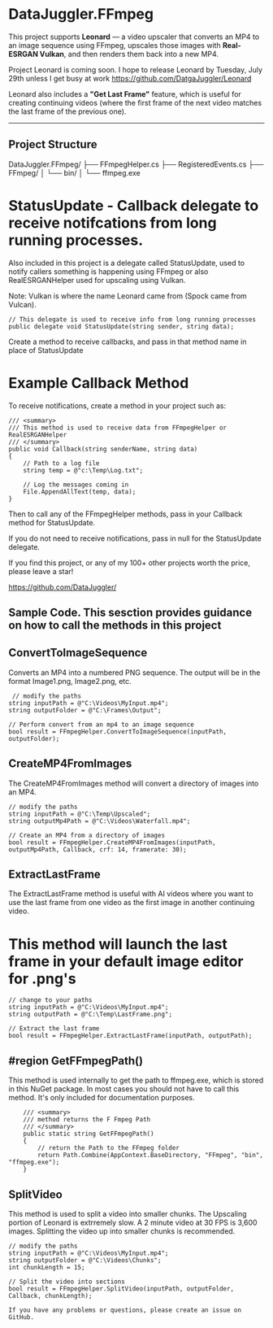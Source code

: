 ﻿# DataJuggler.FFmpeg

This project supports **Leonard** — a video upscaler that converts
an MP4 to an image sequence using FFmpeg, upscales those images with
**Real-ESRGAN Vulkan**, and then renders them back into a new MP4.

Project Leonard is coming soon. I hope to release Leonard by Tuesday, July 29th 
unless I get busy at work
https://github.com/DatgaJuggler/Leonard

Leonard also includes a **"Get Last Frame"** feature, which is useful for
creating continuing videos (where the first frame of the next video matches
the last frame of the previous one).

---

## Project Structure

DataJuggler.FFmpeg/
├── FFmpegHelper.cs
├── RegisteredEvents.cs
├── FFmpeg/
│   └── bin/
│       └── ffmpeg.exe


# StatusUpdate - Callback delegate to receive notifcations from long running processes. 

Also included in this project is a delegate called StatusUpdate, used to notify callers something
is happening using FFmpeg or also RealESRGANHelper used for upscaling using Vulkan.

Note: Vulkan is where the name Leonard came from (Spock came from Vulcan). 

    // This delegate is used to receive info from long running processes 
    public delegate void StatusUpdate(string sender, string data);

Create a method to receive callbacks, and pass in that method name in place of StatusUpdate

# Example Callback Method
    

To receive notifications, create a method in your project such as:

    /// <summary>
    /// This method is used to receive data from FFmpegHelper or RealESRGANHelper
    /// </summary>
    public void Callback(string senderName, string data)
    {
        // Path to a log file
        string temp = @"c:\Temp\Log.txt";

        // Log the messages coming in
        File.AppendAllText(temp, data);    
    }

Then to call any of the FFmpegHelper methods, pass in your Callback method for StatusUpdate.

If you do not need to receive notifications, pass in null for the StatusUpdate delegate.

If you find this project, or any of my 100+ other projects worth the price, please leave a star!

https://github.com/DataJuggler/

## Sample Code. This sesction provides guidance on how to call the methods in this project

## ConvertToImageSequence

Converts an MP4 into a numbered PNG sequence. The output will be in the format Image1.png,
Image2.png, etc.

     // modify the paths
    string inputPath = @"C:\Videos\MyInput.mp4";
    string outputFolder = @"C:\Frames\Output";

    // Perform convert from an mp4 to an image sequence
    bool result = FFmpegHelper.ConvertToImageSequence(inputPath, outputFolder);


## CreateMP4FromImages

The CreateMP4FromImages method will convert a directory of images into an MP4. 

    // modify the paths
    string inputPath = @"C:\Temp\Upscaled";
    string outputMp4Path = @"C:\Videos\Waterfall.mp4";

    // Create an MP4 from a directory of images
    bool result = FFmpegHelper.CreateMP4FromImages(inputPath, outputMp4Path, Callback, crf: 14, framerate: 30);


## ExtractLastFrame

The ExtractLastFrame method is useful with AI videos where you want to use the last frame
from one video as the first image in another continuing video. 

# This method will launch the last frame in your default image editor for .png's

    // change to your paths
    string inputPath = @"C:\Videos\MyInput.mp4";
    string outputPath = @"C:\Temp\LastFrame.png";

    // Extract the last frame
    bool result = FFmpegHelper.ExtractLastFrame(inputPath, outputPath);


## #region GetFFmpegPath()

This method is used internally to get the path to ffmpeg.exe, which is stored in this NuGet 
package. In most cases you should not have to call this method. It's only included for
documentation purposes.

        /// <summary>
        /// method returns the F Fmpeg Path
        /// </summary>
        public static string GetFFmpegPath()
        {
            // return the Path to the FFmpeg folder
            return Path.Combine(AppContext.BaseDirectory, "FFmpeg", "bin", "ffmpeg.exe");
        }
        
        
## SplitVideo

This method is used to split a video into smaller chunks. The Upscaling portion of Leonard is
extrremely slow. A 2 minute video at 30 FPS is 3,600 images. Splitting the video up into
smaller chunks is recommended. 

    // modify the paths
    string inputPath = @"C:\Videos\MyInput.mp4";
    string outputFolder = @"C:\Videos\Chunks";
    int chunkLength = 15;

    // Split the video into sections
    bool result = FFmpegHelper.SplitVideo(inputPath, outputFolder, Callback, chunkLength);

    If you have any problems or questions, please create an issue on GitHub.
